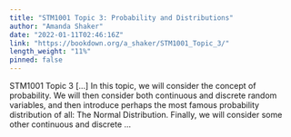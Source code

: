 ```yaml
---
title: "STM1001 Topic 3: Probability and Distributions"
author: "Amanda Shaker"
date: "2022-01-11T02:46:16Z"
link: "https://bookdown.org/a_shaker/STM1001_Topic_3/"
length_weight: "11%"
pinned: false
---
```


STM1001 Topic 3 [...] In this topic, we will consider the concept of probability. We will then consider both continuous and discrete random variables, and then introduce perhaps the most famous probability distribution of all: The Normal Distribution. Finally, we will consider some other continuous and discrete ...
